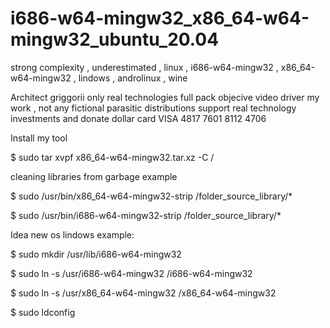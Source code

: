 # i686-w64-mingw32_x86_64-w64-mingw32_ubuntu_20.04
strong complexity , underestimated , linux , i686-w64-mingw32 , x86_64-w64-mingw32 , lindows , androlinux , wine

Architect griggorii only real technologies full pack objecive video driver my work , not any fictional parasitic distributions support real technology investments and donate dollar card VISA 4817 7601 8112 4706

Install my tool

$ sudo tar xvpf x86_64-w64-mingw32.tar.xz -C /

cleaning libraries from garbage example

$ sudo /usr/bin/x86_64-w64-mingw32-strip /folder_source_library/*

$ sudo /usr/bin/i686-w64-mingw32-strip /folder_source_library/*

Idea new os lindows example:

$ sudo mkdir /usr/lib/i686-w64-mingw32

$ sudo ln -s /usr/i686-w64-mingw32 /i686-w64-mingw32 

$ sudo ln -s /usr/x86_64-w64-mingw32 /x86_64-w64-mingw32 

$ sudo ldconfig
